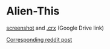 # Alien-This
[screenshot](http://imgur.com/4dXTMVV) and 
[.crx](https://goo.gl/AgpAU6) (Google Drive link)

[Corresponding reddit post](https://www.reddit.com/r/redditdev/comments/3bebka/hacked_up_a_little_chrome_extension_for_finding/) 
